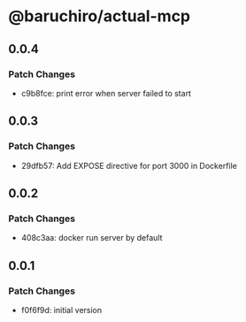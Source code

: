 # @baruchiro/actual-mcp

## 0.0.4

### Patch Changes

- c9b8fce: print error when server failed to start

## 0.0.3

### Patch Changes

- 29dfb57: Add EXPOSE directive for port 3000 in Dockerfile

## 0.0.2

### Patch Changes

- 408c3aa: docker run server by default

## 0.0.1

### Patch Changes

- f0f6f9d: initial version
